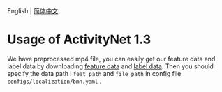 English | [简体中文](../../zh-CN/dataset/ActivityNet.md)

# Usage of ActivityNet 1.3

We have preprocessed mp4 file, you can easily get our feature data and label data by downloading [feature data](https://paddlemodels.bj.bcebos.com/video_detection/bmn_feat.tar.gz) and [label data](https://paddlemodels.bj.bcebos.com/video_detection/activitynet_1.3_annotations.json).
Then you should specify the data path i `feat_path` and `file_path` in config file `configs/localization/bmn.yaml` .
